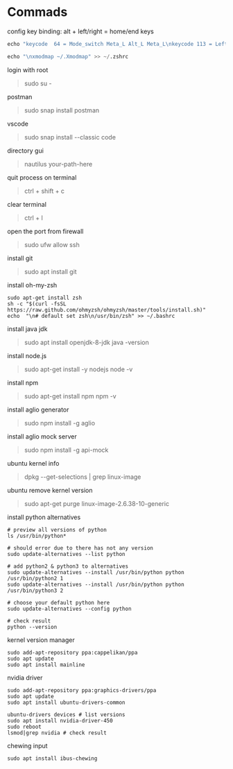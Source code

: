 # Commads

config key binding: alt + left/right = home/end keys

```s
echo "keycode  64 = Mode_switch Meta_L Alt_L Meta_L\nkeycode 113 = Left NoSymbol Home\nkeycode 114 = Right NoSymbol End" >> ~/.Xmodmap

echo "\nxmodmap ~/.Xmodmap" >> ~/.zshrc
```

login with root
>sudo su -

postman
>sudo snap install postman

vscode
>sudo snap install --classic code

directory gui
>nautilus your-path-here

quit process on terminal
>ctrl + shift + c

clear terminal
>ctrl + l

open the port from firewall
>sudo ufw allow ssh

install git
>sudo apt install git

install oh-my-zsh
```
sudo apt-get install zsh
sh -c "$(curl -fsSL https://raw.github.com/ohmyzsh/ohmyzsh/master/tools/install.sh)"
echo  "\n# default set zsh\n/usr/bin/zsh" >> ~/.bashrc
```

install java jdk
>sudo apt install openjdk-8-jdk
>java -version

install node.js
>sudo apt-get install -y nodejs
>node -v

install npm
>sudo apt-get install npm
>npm -v

install aglio generator
>sudo npm install -g aglio

install aglio mock server
>sudo npm install -g api-mock

ubuntu kernel info
>dpkg --get-selections | grep linux-image

ubuntu remove kernel version
>sudo apt-get purge linux-image-2.6.38-10-generic

install python alternatives

```shell
# preview all versions of python
ls /usr/bin/python*

# should error due to there has not any version
sudo update-alternatives --list python

# add python2 & python3 to alternatives
sudo update-alternatives --install /usr/bin/python python /usr/bin/python2 1
sudo update-alternatives --install /usr/bin/python python /usr/bin/python3 2

# choose your default python here
sudo update-alternatives --config python

# check result
python --version
```

kernel version manager

```
sudo add-apt-repository ppa:cappelikan/ppa
sudo apt update
sudo apt install mainline
```

nvidia driver

```shell
sudo add-apt-repository ppa:graphics-drivers/ppa
sudo apt update
sudo apt install ubuntu-drivers-common

ubuntu-drivers devices # list versions
sudo apt install nvidia-driver-450
sudo reboot
lsmod|grep nvidia # check result
```

chewing input
```
sudo apt install ibus-chewing
```